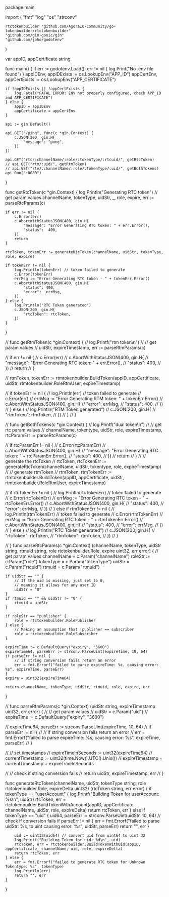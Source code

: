 package main

import (
	"fmt"
	"log"
	"os"
	"strconv"

	rtctokenbuilder "github.com/AgoraIO-Community/go-tokenbuilder/rtctokenbuilder"
	"github.com/gin-gonic/gin"
	"github.com/joho/godotenv"
)

var appID, appCertificate string

func main() {
	if err := godotenv.Load(); err != nil {
		log.Print("No .env file found")
	}
	appIDEnv, appIDExists := os.LookupEnv("APP_ID")
	appCertEnv, appCertExists := os.LookupEnv("APP_CERTIFICATE")

	if !appIDExists || !appCertExists {
		log.Fatal("FATAL ERROR: ENV not properly configured, check APP_ID and APP_CERTIFICATE")
	} else {
		appID = appIDEnv
		appCertificate = appCertEnv
	}

	api := gin.Default()

	api.GET("/ping", func(c *gin.Context) {
		c.JSON(200, gin.H{
			"message": "pong",
		})
	})

	api.GET("rtc/:channelName/:role/:tokenType/:rtcuid/", getRtcToken)
	// api.GET("rtm/:uid/", getRtmToken)
	// api.GET("rte/:channelName/:role/:tokenType/:uid/", getBothTokens)
	api.Run(":8080")
}

func getRtcToken(c *gin.Context) {
	log.Println("Generating RTC token")
	// get param values
	channelName, tokenType, uidStr, _, role, expire, err := parseRtcParams(c)

	if err != nil {
		c.Error(err)
		c.AbortWithStatusJSON(400, gin.H{
			"message": "Error Generating RTC token: " + err.Error(),
			"status":  400,
		})
		return
	}

	rtcToken, tokenErr := generateRtcToken(channelName, uidStr, tokenType, role, expire)

	if tokenErr != nil {
		log.Println(tokenErr) // token failed to generate
		c.Error(tokenErr)
		errMsg := "Error Generating RTC token - " + tokenErr.Error()
		c.AbortWithStatusJSON(400, gin.H{
			"status": 400,
			"error":  errMsg,
		})
	} else {
		log.Println("RTC Token generated")
		c.JSON(200, gin.H{
			"rtcToken": rtcToken,
		})
	}
}

// func getRtmToken(c *gin.Context) {
// 	log.Printf("rtm token\n")
// 	// get param values
// 	uidStr, expireTimestamp, err := parseRtmParams(c)

// 	if err != nil {
// 		c.Error(err)
// 		c.AbortWithStatusJSON(400, gin.H{
// 			"message": "Error Generating RTC token: " + err.Error(),
// 			"status":  400,
// 		})
// 		return
// 	}

// 	rtmToken, tokenErr := rtmtokenbuilder.BuildToken(appID, appCertificate, uidStr, rtmtokenbuilder.RoleRtmUser, expireTimestamp)

// 	if tokenErr != nil {
// 		log.Println(err) // token failed to generate
// 		c.Error(err)
// 		errMsg := "Error Generating RTM token: " + tokenErr.Error()
// 		c.AbortWithStatusJSON(400, gin.H{
// 			"error":  errMsg,
// 			"status": 400,
// 		})
// 	} else {
// 		log.Println("RTM Token generated")
// 		c.JSON(200, gin.H{
// 			"rtmToken": rtmToken,
// 		})
// 	}
// }

// func getBothTokens(c *gin.Context) {
// 	log.Printf("dual token\n")
// 	// get rtc param values
// 	channelName, tokentype, uidStr, role, expireTimestamp, rtcParamErr := parseRtcParams(c)

// 	if rtcParamErr != nil {
// 		c.Error(rtcParamErr)
// 		c.AbortWithStatusJSON(400, gin.H{
// 			"message": "Error Generating RTC token: " + rtcParamErr.Error(),
// 			"status":  400,
// 		})
// 		return
// 	}
// 	// generate the rtcToken
// 	rtcToken, rtcTokenErr := generateRtcToken(channelName, uidStr, tokentype, role, expireTimestamp)
// 	// generate rtmToken
// 	rtmToken, rtmTokenErr := rtmtokenbuilder.BuildToken(appID, appCertificate, uidStr, rtmtokenbuilder.RoleRtmUser, expireTimestamp)

// 	if rtcTokenErr != nil {
// 		log.Println(rtcTokenErr) // token failed to generate
// 		c.Error(rtcTokenErr)
// 		errMsg := "Error Generating RTC token - " + rtcTokenErr.Error()
// 		c.AbortWithStatusJSON(400, gin.H{
// 			"status": 400,
// 			"error":  errMsg,
// 		})
// 	} else if rtmTokenErr != nil {
// 		log.Println(rtmTokenErr) // token failed to generate
// 		c.Error(rtmTokenErr)
// 		errMsg := "Error Generating RTC token - " + rtmTokenErr.Error()
// 		c.AbortWithStatusJSON(400, gin.H{
// 			"status": 400,
// 			"error":  errMsg,
// 		})
// 	} else {
// 		log.Println("RTC Token generated")
// 		c.JSON(200, gin.H{
// 			"rtcToken": rtcToken,
// 			"rtmToken": rtmToken,
// 		})
// 	}

// }
func parseRtcParams(c *gin.Context) (channelName, tokenType, uidStr string, rtmuid string, role rtctokenbuilder.Role, expire uint32, err error) {
	// get param values
	channelName = c.Param("channelName")
	roleStr := c.Param("role")
	tokenType = c.Param("tokenType")
	uidStr = c.Param("rtcuid")
	rtmuid = c.Param("rtmuid")

	if uidStr == "" {
		// If the uid is missing, just set to 0,
		// meaning it allows for any user ID
		uidStr = "0"
	}
	if rtmuid == "" && uidStr != "0" {
		rtmuid = uidStr
	}

	if roleStr == "publisher" {
		role = rtctokenbuilder.RolePublisher
	} else {
		// Making an assumption that !publisher == subscriber
		role = rtctokenbuilder.RoleSubscriber
	}

	expireTime := c.DefaultQuery("expiry", "3600")
	expireTime64, parseErr := strconv.ParseUint(expireTime, 10, 64)
	if parseErr != nil {
		// if string conversion fails return an error
		err = fmt.Errorf("failed to parse expireTime: %s, causing error: %s", expireTime, parseErr)
	}
	expire = uint32(expireTime64)

	return channelName, tokenType, uidStr, rtmuid, role, expire, err
}

// func parseRtmParams(c *gin.Context) (uidStr string, expireTimestamp uint32, err error) {
// 	// get param values
// 	uidStr = c.Param("uid")
// 	expireTime := c.DefaultQuery("expiry", "3600")

// 	expireTime64, parseErr := strconv.ParseUint(expireTime, 10, 64)
// 	if parseErr != nil {
// 		// if string conversion fails return an error
// 		err = fmt.Errorf("failed to parse expireTime: %s, causing error: %s", expireTime, parseErr)
// 	}

// 	// set timestamps
// 	expireTimeInSeconds := uint32(expireTime64)
// 	currentTimestamp := uint32(time.Now().UTC().Unix())
// 	expireTimestamp = currentTimestamp + expireTimeInSeconds

// 	// check if string conversion fails
// 	return uidStr, expireTimestamp, err
// }

func generateRtcToken(channelName, uidStr, tokenType string, role rtctokenbuilder.Role, expireDelta uint32) (rtcToken string, err error) {
	if tokenType == "userAccount" {
		log.Printf("Building Token for userAccount: %s\n", uidStr)
		rtcToken, err = rtctokenbuilder.BuildTokenWithAccount(appID, appCertificate, channelName, uidStr, role, expireDelta)
		return rtcToken, err
	} else if tokenType == "uid" {
		uid64, parseErr := strconv.ParseUint(uidStr, 10, 64)
		// check if conversion fails
		if parseErr != nil {
			err = fmt.Errorf("failed to parse uidStr: %s, to uint causing error: %s", uidStr, parseErr)
			return "", err
		}

		uid := uint32(uid64) // convert uid from uint64 to uint 32
		log.Printf("Building Token for uid: %d\n", uid)
		rtcToken, err = rtctokenbuilder.BuildTokenWithUid(appID, appCertificate, channelName, uid, role, expireDelta)
		return rtcToken, err
	} else {
		err = fmt.Errorf("failed to generate RTC token for Unknown Tokentype: %s", tokenType)
		log.Println(err)
		return "", err
	}
}
